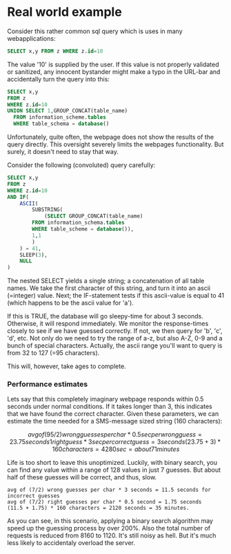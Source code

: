 # Real world example
Consider this rather common sql query which is uses in many webapplications:

```sql
SELECT x,y FROM z WHERE z.id=10 
```

The value '10' is supplied by the user. If this value is not properly validated 
or sanitized, any innocent bystander might make a typo in the URL-bar and 
accidentally turn the query into this:

```sql
SELECT x,y 
FROM z 
WHERE z.id=10 
UNION SELECT 1,GROUP_CONCAT(table_name) 
  FROM information_scheme.tables 
  WHERE table_schema = database()
```

Unfortunately, quite often, the webpage does not show the results of the query 
directly. This oversight severely limits the webpages functionality. But surely, 
it doesn't need to stay that way. 

Consider the following (convoluted) query carefully:

```sql
SELECT x,y 
FROM z 
WHERE z.id=10 
AND IF( 
    ASCII(
        SUBSTRING(	
            (SELECT GROUP_CONCAT(table_name) 
	    FROM information_schema.tables 
	    WHERE table_scheme = database()),
	    1,1
        )
    ) = 41,
    SLEEP(3),
    NULL
)
```
The nested SELECT yields a single string; a concatenation of all table names. 
We take the first character of this string, and turn it into an ascii (=integer) 
value. Next; the IF-statement tests if this ascii-value is equal to 41 (which 
happens to be the ascii value for 'a'). 

If this is TRUE, the database will go 
sleepy-time for about 3 seconds. Otherwise, it will respond immediately. We 
monitor the response-times closely to see if we have guessed correctly. If not, we
then query for 'b', 'c', 'd', etc. Not only do we need to try the range of a-z, but 
also A-Z, 0-9 and a bunch of special characters. Actually, the ascii range you'll 
want to query is from 32 to 127 (=95 characters).

This will, however, take ages to complete.

### Performance estimates
Lets say that this completely imaginary webpage responds within 0.5 seconds under 
normal conditions. If it takes longer than 3, this indicates that we have found the 
correct character. Given these parameters, we can estimate the time needed for a 
SMS-message sized string (160 characters):
```math
avg of (95/2) wrong guesses per char * 0.5 sec per wrong guess =  23.75 seconds
1 right guess * 3 sec per correct guess = 3 seconds
(23.75 + 3) * 160 characters = 4280 sec = about 71 minutes
```
Life is too short to leave this unoptimized. Luckily, with binary search, you can find 
any value within a range of 128 values in just 7 guesses. But about half of these guesses 
will be correct, and thus, slow. 
```
avg of (7/2) wrong guesses per char * 3 seconds = 11.5 seconds for incorrect guesses
avg of (7/2) right guesses per char * 0.5 second = 1.75 seconds
(11.5 + 1.75) * 160 characters = 2120 seconds = 35 minutes.
```
As you can see, in this scenario, applying a binary search algorithm may speed up the 
guessing process by over 200%. Also the total number of requests is reduced from 8160 
to 1120. It's still noisy as hell. But it's much less likely to accidentaly overload 
the server.

